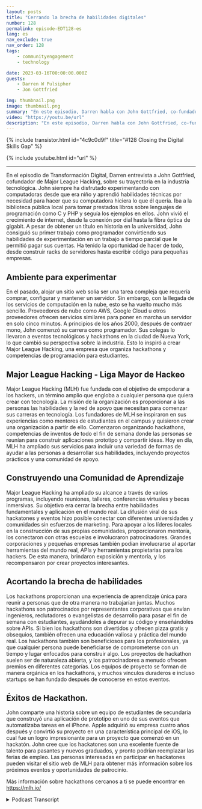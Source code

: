 ```yaml
---
layout: posts
title: "Cerrando la brecha de habilidades digitales"
number: 128
permalink: episode-EDT128-es
lang: es
nav_exclude: true
nav_order: 128
tags:
    - communityengagement
    - technology

date: 2023-03-16T00:00:00.000Z
guests:
    - Darren W Pulsipher
    - Jon Gottfried

img: thumbnail.png
image: thumbnail.png
summary: "En este episodio, Darren habla con John Gottfried, co-fundador de Major League Hacking, sobre cómo cerrar la brecha de habilidades digitales a través de trabajos colaborativos prácticos utilizando hackathons."
video: "https://youtu.be/url"
description: "En este episodio, Darren habla con John Gottfried, co-fundador de Major League Hacking, sobre cómo cerrar la brecha de habilidades digitales a través de trabajos colaborativos prácticos utilizando hackathons."
---
```


<div>
{% include transistor.html id="4c9c0d9f" title="#128 Closing the Digital Skills Gap" %}

{% include youtube.html id="url" %}
</div>

---

En el episodio de Transformación Digital, Darren entrevista a John Gottfried, cofundador de Major League Hacking, sobre su trayectoria en la industria tecnológica. John siempre ha disfrutado experimentando con computadoras desde que era niño y aprendió habilidades técnicas por necesidad para hacer que su computadora hiciera lo que él quería. Iba a la biblioteca pública local para tomar prestados libros sobre lenguajes de programación como C y PHP y seguía los ejemplos en ellos. John vivió el crecimiento de internet, desde la conexión por dial hasta la fibra óptica de gigabit. A pesar de obtener un título en historia en la universidad, John consiguió su primer trabajo como programador convirtiendo sus habilidades de experimentación en un trabajo a tiempo parcial que le permitió pagar sus cuentas. Ha tenido la oportunidad de hacer de todo, desde construir racks de servidores hasta escribir código para pequeñas empresas.

## Ambiente para experimentar

En el pasado, alojar un sitio web solía ser una tarea compleja que requería comprar, configurar y mantener un servidor. Sin embargo, con la llegada de los servicios de computación en la nube, esto se ha vuelto mucho más sencillo. Proveedores de nube como AWS, Google Cloud u otros proveedores ofrecen servicios similares para poner en marcha un servidor en solo cinco minutos. A principios de los años 2000, después de contraer mono, John comenzó su carrera como programador. Sus colegas lo llevaron a eventos tecnológicos y hackathons en la ciudad de Nueva York, lo que cambió su perspectiva sobre la industria. Esto lo inspiró a crear Major League Hacking, una empresa que organiza hackathons y competencias de programación para estudiantes.

## Major League Hacking - Liga Mayor de Hackeo

Major League Hacking (MLH) fue fundada con el objetivo de empoderar a los hackers, un término amplio que engloba a cualquier persona que quiera crear con tecnología. La misión de la organización es proporcionar a las personas las habilidades y la red de apoyo que necesitan para comenzar sus carreras en tecnología. Los fundadores de MLH se inspiraron en sus experiencias como mentores de estudiantes en el campus y quisieron crear una organización a partir de ello. Comenzaron organizando hackathons, competencias de inventos de todo el fin de semana donde las personas se reunían para construir aplicaciones prototipo y compartir ideas. Hoy en día, MLH ha ampliado sus servicios para incluir una variedad de formas de ayudar a las personas a desarrollar sus habilidades, incluyendo proyectos prácticos y una comunidad de apoyo.

## Construyendo una Comunidad de Aprendizaje

Major League Hacking ha ampliado su alcance a través de varios programas, incluyendo reuniones, talleres, conferencias virtuales y becas inmersivas. Su objetivo era cerrar la brecha entre habilidades fundamentales y aplicación en el mundo real. La difusión viral de sus hackatones y eventos hizo posible conectar con diferentes universidades y comunidades sin esfuerzos de marketing. Para apoyar a los líderes locales en la construcción de sus propias comunidades, proporcionaron mentoría, los conectaron con otras escuelas e involucraron patrocinadores. Grandes corporaciones y pequeñas empresas también podían involucrarse al aportar herramientas del mundo real, APIs y herramientas propietarias para los hackers. De esta manera, brindaron exposición y mentoría, y los recompensaron por crear proyectos interesantes.

## Acortando la brecha de habilidades

Los hackathons proporcionan una experiencia de aprendizaje única para reunir a personas que de otra manera no trabajarían juntas. Muchos hackathons son patrocinados por representantes corporativos que envían ingenieros, reclutadores o evangelistas de desarrollo para pasar el fin de semana con estudiantes, ayudándoles a depurar su código y enseñándoles sobre APIs. Si bien los hackathons son divertidos y ofrecen pizza gratis y obsequios, también ofrecen una educación valiosa y práctica del mundo real. Los hackathons también son beneficiosos para los profesionales, ya que cualquier persona puede beneficiarse de comprometerse con un tiempo y lugar enfocados para construir algo. Los proyectos de hackathon suelen ser de naturaleza abierta, y los patrocinadores a menudo ofrecen premios en diferentes categorías. Los equipos de proyecto se forman de manera orgánica en los hackathons, y muchos vínculos duraderos e incluso startups se han fundado después de conocerse en estos eventos.

## Éxitos de Hackathon.

John comparte una historia sobre un equipo de estudiantes de secundaria que construyó una aplicación de prototipo en uno de sus eventos que automatizaba tareas en el iPhone. Apple adquirió su empresa cuatro años después y convirtió su proyecto en una característica principal de iOS, lo cual fue un logro impresionante para un proyecto que comenzó en un hackatón. John cree que los hackatones son una excelente fuente de talento para pasantes y nuevos graduados, y pronto podrían reemplazar las ferias de empleo. Las personas interesadas en participar en hackatones pueden visitar el sitio web de MLH para obtener más información sobre los próximos eventos y oportunidades de patrocinio.

Más información sobre hackathons cercanos a ti se puede encontrar en https://mlh.io/



<details>
<summary> Podcast Transcript </summary>

<p></p>

</details>
